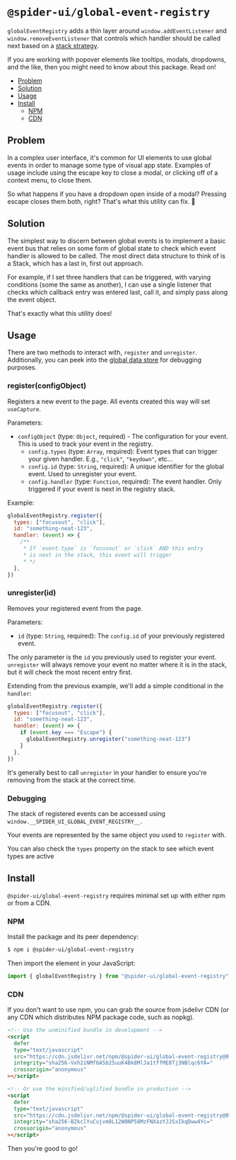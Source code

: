 # `@spider-ui/global-event-registry`

`globalEventRegistry` adds a thin layer around `window.addEventListener` and `window.removeEventListener` that controls which handler should be called next based on a [stack strategy](https://en.wikibooks.org/wiki/Data_Structures/Stacks_and_Queues#stacks).

If you are working with popover elements like tooltips, modals, dropdowns, and the like, then you might need to know about this package. Read on!

- [Problem](#problem)
- [Solution](#solution)
- [Usage](#usage)
- [Install](#install)
  - [NPM](#npm)
  - [CDN](#cdn)

## Problem

In a complex user interface, it's common for UI elements to use global events in order to manage some type of visual app state. Examples of usage include using the escape key to close a modal, or clicking off of a context menu, to close them.

So what happens if you have a dropdown open inside of a modal? Pressing escape closes them both, right? That's what this utility can fix. 🎉

## Solution

The simplest way to discern between global events is to implement a basic event bus that relies on some form of global state to check which event handler is allowed to be called. The most direct data structure to think of is a Stack, which has a last in, first out approach.

For example, if I set three handlers that can be triggered, with varying conditions (some the same as another), I can use a single listener that checks which callback entry was entered last, call it, and simply pass along the event object.

That's exactly what this utility does!

## Usage

There are two methods to interact with, `register` and `unregister`. Additionally, you can peek into the [global data store](#debugging) for debugging purposes.

### register(configObject)

Registers a new event to the page. All events created this way will set `useCapture`.

Parameters:

- `configObject` (type: `Object`, required) - The configuration for your event. This is used to track your event in the registry.
  - `config.types` (type: `Array`, required): Event types that can trigger your given handler. E.g., `"click"`, `"keydown"`, etc...
  - `config.id` (type: `String`, required): A unique identifier for the global event. Used to unregister your event.
  - `config.handler` (type: `Function`, required): The event handler. Only triggered if your event is next in the registry stack.

Example:

```js
globalEventRegistry.register({
  types: ["focusout", "click"],
  id: "something-neat-123",
  handler: (event) => {
    /**
     * If `event.type` is `focusout` or `click` AND this entry
     * is next in the stack, this event will trigger
     * */
  },
})
```

### unregister(id)

Removes your registered event from the page.

Parameters:

- `id` (type: `String`, required): The `config.id` of your previously registered event.

The only parameter is the `id` you previously used to register your event. `unregister` will always remove your event no matter where it is in the stack, but it will check the most recent entry first.

Extending from the previous example, we'll add a simple conditional in the `handler`:

```js
globalEventRegistry.register({
  types: ["focusout", "click"],
  id: "something-neat-123",
  handler: (event) => {
    if (event.key === "Escape") {
      globalEventRegistry.unregister("something-neat-123")
    }
  },
})
```

It's generally best to call `unregister` in your handler to ensure you're removing from the stack at the correct time.

### Debugging

The stack of registered events can be accessed using `window.__SPIDER_UI_GLOBAL_EVENT_REGISTRY__`.

Your events are represented by the same object you used to `register` with.

You can also check the `types` property on the stack to see which event types are active

## Install

`@spider-ui/global-event-registry` requires minimal set up with either npm or from a CDN.

### NPM

Install the package and its peer dependency:

```sh
$ npm i @spider-ui/global-event-registry
```

Then import the element in your JavaScript:

```js
import { globalEventRegistry } from "@spider-ui/global-event-registry"
```

### CDN

If you don't want to use npm, you can grab the source from jsdelivr CDN (or any CDN which distributes NPM package code, such as nopkg).

```html
<!-- Use the unminified bundle in development -->
<script
  defer
  type="text/javascript"
  src="https://cdn.jsdelivr.net/npm/@spider-ui/global-event-registry@0.2.5/dist/global-event-registry.js"
  integrity="sha256-Vxh2iNMf6A5b25uuK4Bk8MlJa1tffME8Tj3NBlqc6YA="
  crossorigin="anonymous"
></script>

<!-- Or use the minified/uglified bundle in production -->
<script
  defer
  type="text/javascript"
  src="https://cdn.jsdelivr.net/npm/@spider-ui/global-event-registry@0.2.5/dist/global-event-registry.min.js"
  integrity="sha256-B2kclYuCujvm8L12W0NP58MzFNXazYJJSxIkqDww4Yc="
  crossorigin="anonymous"
></script>
```

Then you're good to go!
